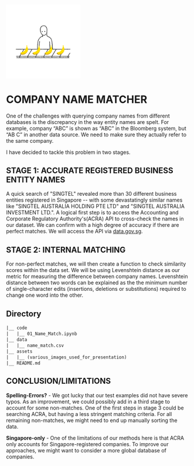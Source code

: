 <img src="./assets/sorting.gif" align="center" width="40%" margin="0" ></img> 

# COMPANY NAME MATCHER
One of the challenges with querying company names from different databases is the discrepancy in the way entity names are spelt. For example, company “ABC” is shown as “ABC” in the Bloomberg system, but “AB C” in another data source. We need to make sure they actually refer to the same company.

I have decided to tackle this problem in two stages.

## STAGE 1:  ACCURATE REGISTERED BUSINESS ENTITY NAMES
A quick search of "SINGTEL" revealed more than 30 different business entities registered in Singapore -- with some devastatingly similar names like "SINGTEL AUSTRALIA HOLDING PTE LTD" and "SINGTEL AUSTRALIA INVESTMENT LTD.". A logical first step is to access the Accounting and Corporate Regulatory Authority's(ACRA) API to cross-check the names in our dataset. We can confirm with a high degree of accuracy if there are perfect matches. We will access the API via [data.gov.sg](https://data.gov.sg/dataset/entities-with-unique-entity-number).


## STAGE 2: INTERNAL MATCHING
For non-perfect matches, we will then create a function to check similarity scores within the data set. We will be using Levenshtein distance as our metric for measuring the difference between company names. Levenshtein distance between two words can be explained as the the minimum number of single-character edits (insertions, deletions or substitutions) required to change one word into the other.

## Directory

```
|__ code
|   |__ 01_Name_Match.ipynb  
|__ data
|   |__ name_match.csv
|__ assets
|   |__ (various_images_used_for_presentation)
|__ README.md
```


## CONCLUSION/LIMITATIONS
**Spelling-Errors?** - We got lucky that our test examples did not have severe typos. As an improvement, we could possibly add in a third stage to account for some non-matches. One of the first steps in stage 3 could be searching ACRA, but having a less stringent matching criteria. For all remaining non-matches, we might need to end up manually sorting the data.

**Singapore-only** - One of the limitations of our methods here is that ACRA only accounts for Singapore-registered companies. To improve our approaches, we might want to consider a more global database of companies.
